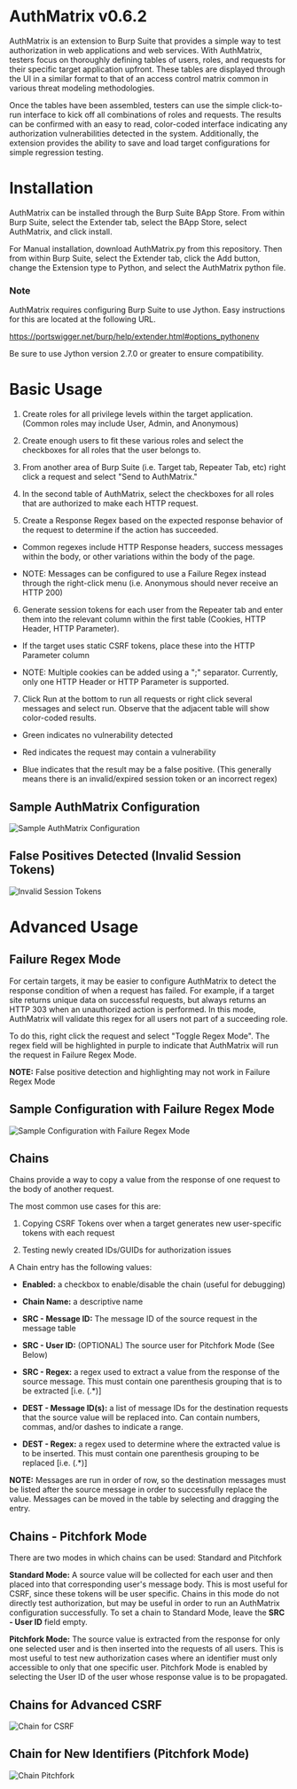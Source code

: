 # AuthMatrix v0.6.2

AuthMatrix is an extension to Burp Suite that provides a simple way to test authorization in web applications and web services. With AuthMatrix, testers focus on thoroughly defining tables of users, roles, and requests for their specific target application upfront. These tables are displayed through the UI in a similar format to that of an access control matrix common in various threat modeling methodologies.

Once the tables have been assembled, testers can use the simple click-to-run interface to kick off all combinations of roles and requests. The results can be confirmed with an easy to read, color-coded interface indicating any authorization vulnerabilities detected in the system. Additionally, the extension provides the ability to save and load target configurations for simple regression testing.

# Installation

AuthMatrix can be installed through the Burp Suite BApp Store. From within Burp Suite, select the Extender tab, select the BApp Store, select AuthMatrix, and click install.

For Manual installation, download AuthMatrix.py from this repository.  Then from within Burp Suite, select the Extender tab, click the Add button, change the Extension type to Python, and select the AuthMatrix python file.

### Note

AuthMatrix requires configuring Burp Suite to use Jython.  Easy instructions for this are located at the following URL.

https://portswigger.net/burp/help/extender.html#options_pythonenv

Be sure to use Jython version 2.7.0 or greater to ensure compatibility.

# Basic Usage

1. Create roles for all privilege levels within the target application.  (Common roles may include User, Admin, and Anonymous)

2. Create enough users to fit these various roles and select the checkboxes for all roles that the user belongs to.

3. From another area of Burp Suite (i.e. Target tab, Repeater Tab, etc) right click a request and select "Send to AuthMatrix." 

4. In the second table of AuthMatrix, select the checkboxes for all roles that are authorized to make each HTTP request.

5. Create a Response Regex based on the expected response behavior of the request to determine if the action has succeeded. 

  * Common regexes include HTTP Response headers, success messages within the body, or other variations within the body of the page.

  * NOTE: Messages can be configured to use a Failure Regex instead through the right-click menu (i.e. Anonymous should never receive an HTTP 200)

6. Generate session tokens for each user from the Repeater tab and enter them into the relevant column within the first table (Cookies, HTTP Header, HTTP Parameter).

  * If the target uses static CSRF tokens, place these into the HTTP Parameter column

  * NOTE: Multiple cookies can be added using a ";" separator. Currently, only one HTTP Header or HTTP Parameter is supported.


7. Click Run at the bottom to run all requests or right click several messages and select run.  Observe that the adjacent table will show color-coded results.

  * Green indicates no vulnerability detected

  * Red indicates the request may contain a vulnerability

  * Blue indicates that the result may be a false positive.  (This generally means there is an invalid/expired session token or an incorrect regex)

## Sample AuthMatrix Configuration

![Sample AuthMatrix Configuration](images/img1.png)


## False Positives Detected (Invalid Session Tokens)

![Invalid Session Tokens](images/img2.png)

# Advanced Usage

## Failure Regex Mode

For certain targets, it may be easier to configure AuthMatrix to detect the response condition of when a request has failed. For example, if a target site returns unique data on successful requests, but always returns an HTTP 303 when an unauthorized action is performed. In this mode, AuthMatrix will validate this regex for all users not part of a succeeding role.

To do this, right click the request and select "Toggle Regex Mode".  The regex field will be highlighted in purple to indicate that AuthMatrix will run the request in Failure Regex Mode.

__NOTE:__ False positive detection and highlighting may not work in Failure Regex Mode

## Sample Configuration with Failure Regex Mode

![Sample Configuration with Failure Regex Mode](images/img3.png)

## Chains

Chains provide a way to copy a value from the response of one request to the body of another request.

The most common use cases for this are:

1. Copying CSRF Tokens over when a target generates new user-specific tokens with each request

2. Testing newly created IDs/GUIDs for authorization issues

A Chain entry has the following values:

* __Enabled:__ a checkbox to enable/disable the chain (useful for debugging)

* __Chain Name:__ a descriptive name

* __SRC - Message ID:__ The message ID of the source request in the message table

* __SRC - User ID:__ (OPTIONAL) The source user for Pitchfork Mode (See Below)

* __SRC - Regex:__ a regex used to extract a value from the response of the source message.  This must contain one parenthesis grouping that is to be extracted [i.e. (.*)]

* __DEST - Message ID(s):__ a list of message IDs for the destination requests that the source value will be replaced into.  Can contain numbers, commas, and/or dashes to indicate a range.

* __DEST - Regex:__ a regex used to determine where the extracted value is to be inserted.  This must contain one parenthesis grouping to be replaced [i.e. (.*)]

__NOTE:__ Messages are run in order of row, so the destination messages must be listed after the source message in order to successfully replace the value.  Messages can be moved in the table by selecting and dragging the entry.

## Chains - Pitchfork Mode

There are two modes in which chains can be used: Standard and Pitchfork

__Standard Mode:__ A source value will be collected for each user and then placed into that corresponding user's message body.  This is most useful for CSRF, since these tokens will be user specific.  Chains in this mode do not directly test authorization, but may be useful in order to run an AuthMatrix configuration successfully.  To set a chain to Standard Mode, leave the **SRC - User ID** field empty. 

__Pitchfork Mode:__ The source value is extracted from the response for only one selected user and is then inserted into the requests of all users.  This is most useful to test new authorization cases where an identifier must only accessible to only that one specific user. Pitchfork Mode is enabled by selecting the User ID of the user whose response value is to be propagated.

## Chains for Advanced CSRF

![Chain for CSRF](images/img5.png)

## Chain for New Identifiers (Pitchfork Mode)

![Chain Pitchfork](images/img6.png)

